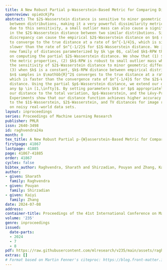 ```yaml
---
title: A New Robust Partial p-Wasserstein-Based Metric for Comparing Distributions
openreview: opieUcKjPa
abstract: The $2$-Wasserstein distance is sensitive to minor geometric differences
  between distributions, making it a very powerful dissimilarity metric. However,
  due to this sensitivity, a small outlier mass can also cause a significant increase
  in the $2$-Wasserstein distance between two similar distributions. Similarly, sampling
  discrepancy can cause the empirical $2$-Wasserstein distance on $n$ samples in $\mathbb{R}^2$
  to converge to the true distance at a rate of $n^{-1/4}$, which is significantly
  slower than the rate of $n^{-1/2}$ for $1$-Wasserstein distance. We introduce a
  new family of distances parameterized by $k \ge 0$, called $k$-RPW that is based
  on computing the partial $2$-Wasserstein distance. We show that (1) $k$-RPW satisfies
  the metric properties, (2) $k$-RPW is robust to small outlier mass while retaining
  the sensitivity of $2$-Wasserstein distance to minor geometric differences, and
  (3) when $k$ is a constant, $k$-RPW distance between empirical distributions on
  $n$ samples in $\mathbb{R}^2$ converges to the true distance at a rate of $n^{-1/3}$,
  which is faster than the convergence rate of $n^{-1/4}$ for the $2$-Wasserstein
  distance. Using the partial $p$-Wasserstein distance, we extend our distance to
  any $p \in [1,\infty]$. By setting parameters $k$ or $p$ appropriately, we can reduce
  our distance to the total variation, $p$-Wasserstein, and the Lévy-Prokhorov distances.
  Experiments show that our distance function achieves higher accuracy in comparison
  to the $1$-Wasserstein, $2$-Wasserstein, and TV distances for image retrieval tasks
  on noisy real-world data sets.
layout: inproceedings
series: Proceedings of Machine Learning Research
publisher: PMLR
issn: 2640-3498
id: raghvendra24a
month: 0
tex_title: A New Robust Partial p-{W}asserstein-Based Metric for Comparing Distributions
firstpage: 41867
lastpage: 41885
page: 41867-41885
order: 41867
cycles: false
bibtex_author: Raghvendra, Sharath and Shirzadian, Pouyan and Zhang, Kaiyi
author:
- given: Sharath
  family: Raghvendra
- given: Pouyan
  family: Shirzadian
- given: Kaiyi
  family: Zhang
date: 2024-07-08
address:
container-title: Proceedings of the 41st International Conference on Machine Learning
volume: '235'
genre: inproceedings
issued:
  date-parts:
  - 2024
  - 7
  - 8
pdf: https://raw.githubusercontent.com/mlresearch/v235/main/assets/raghvendra24a/raghvendra24a.pdf
extras: []
# Format based on Martin Fenner's citeproc: https://blog.front-matter.io/posts/citeproc-yaml-for-bibliographies/
---
```

